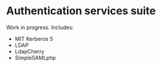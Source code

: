 Authentication services suite
=============================

Work in progress. Includes:

- MIT Kerberos 5
- LDAP
- LdapCherry
- SimpleSAMLphp

